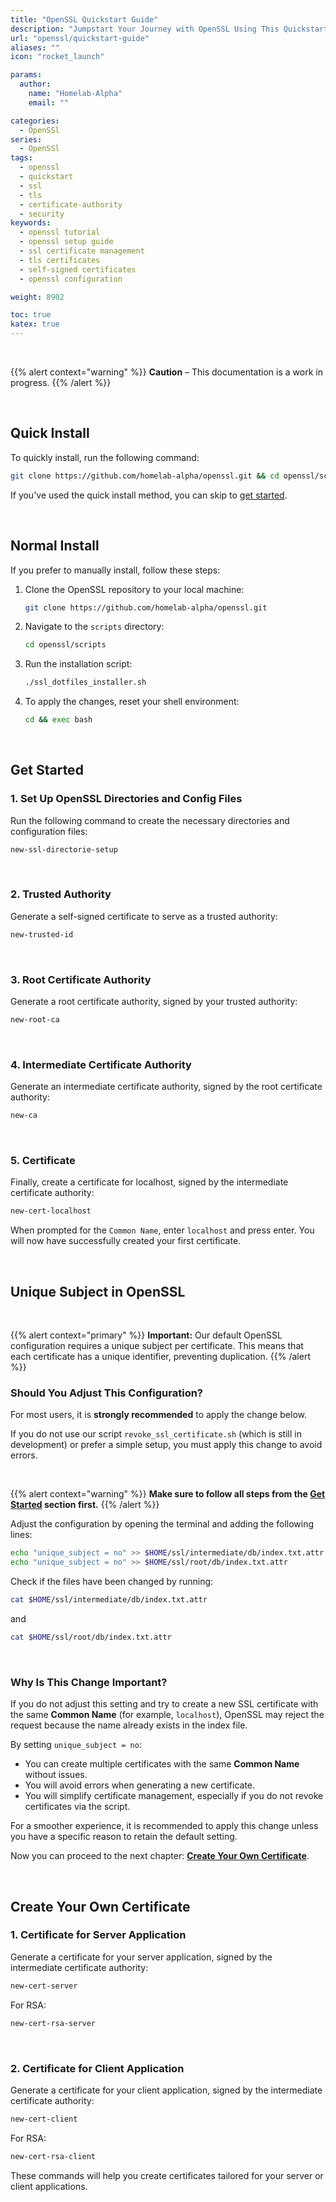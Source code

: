 ```yaml
---
title: "OpenSSL Quickstart Guide"
description: "Jumpstart Your Journey with OpenSSL Using This Quickstart Guide"
url: "openssl/quickstart-guide"
aliases: ""
icon: "rocket_launch"

params:
  author:
    name: "Homelab-Alpha"
    email: ""

categories:
  - OpenSSl
series:
  - OpenSSl
tags:
  - openssl
  - quickstart
  - ssl
  - tls
  - certificate-authority
  - security
keywords:
  - openssl tutorial
  - openssl setup guide
  - ssl certificate management
  - tls certificates
  - self-signed certificates
  - openssl configuration

weight: 8902

toc: true
katex: true
---
```


<br />

{{% alert context="warning" %}}
**Caution** – This documentation is a work in progress.
{{% /alert %}}

<br />

## Quick Install

To quickly install, run the following command:

```bash
git clone https://github.com/homelab-alpha/openssl.git && cd openssl/scripts && ./ssl_dotfiles_installer.sh && cd && exec bash
```

If you've used the quick install method, you can skip to [get started].

<br />

## Normal Install

If you prefer to manually install, follow these steps:

1. Clone the OpenSSL repository to your local machine:

   ```bash
   git clone https://github.com/homelab-alpha/openssl.git
   ```

2. Navigate to the `scripts` directory:

   ```bash
   cd openssl/scripts
   ```

3. Run the installation script:

   ```bash
   ./ssl_dotfiles_installer.sh
   ```

4. To apply the changes, reset your shell environment:

   ```bash
   cd && exec bash
   ```

<br />

## Get Started

### 1. Set Up OpenSSL Directories and Config Files

Run the following command to create the necessary directories and configuration
files:

```bash
new-ssl-directorie-setup
```

<br />

### 2. Trusted Authority

Generate a self-signed certificate to serve as a trusted authority:

```bash
new-trusted-id
```

<br />

### 3. Root Certificate Authority

Generate a root certificate authority, signed by your trusted authority:

```bash
new-root-ca
```

<br />

### 4. Intermediate Certificate Authority

Generate an intermediate certificate authority, signed by the root certificate
authority:

```bash
new-ca
```

<br />

### 5. Certificate

Finally, create a certificate for localhost, signed by the intermediate
certificate authority:

```bash
new-cert-localhost
```

When prompted for the `Common Name`, enter `localhost` and press enter. You will
now have successfully created your first certificate.

<br />

## Unique Subject in OpenSSL

<br />

{{% alert context="primary" %}}
**Important:** Our default OpenSSL configuration requires a unique subject per
certificate. This means that each certificate has a unique identifier,
preventing duplication.
{{% /alert %}}

### Should You Adjust This Configuration?

For most users, it is **strongly recommended** to apply the change below.

If you do not use our script `revoke_ssl_certificate.sh` (which is still in
development) or prefer a simple setup, you must apply this change to avoid
errors.

<br />

{{% alert context="warning" %}}
**Make sure to follow all steps from the [Get Started] section first.**
{{% /alert %}}

Adjust the configuration by opening the terminal and adding the following lines:

```bash
echo "unique_subject = no" >> $HOME/ssl/intermediate/db/index.txt.attr
echo "unique_subject = no" >> $HOME/ssl/root/db/index.txt.attr
```

Check if the files have been changed by running:

```bash
cat $HOME/ssl/intermediate/db/index.txt.attr
```

and

```bash
cat $HOME/ssl/root/db/index.txt.attr
```

<br />

### Why Is This Change Important?

If you do not adjust this setting and try to create a new SSL certificate with
the same **Common Name** (for example, `localhost`), OpenSSL may reject the
request because the name already exists in the index file.

By setting `unique_subject = no`:

- You can create multiple certificates with the same **Common Name** without
  issues.
- You will avoid errors when generating a new certificate.
- You will simplify certificate management, especially if you do not revoke
  certificates via the script.

For a smoother experience, it is recommended to apply this change unless you
have a specific reason to retain the default setting.

Now you can proceed to the next chapter: **[Create Your Own Certificate]**.

<br />

## Create Your Own Certificate

### 1. Certificate for Server Application

Generate a certificate for your server application, signed by the intermediate
certificate authority:

```bash
new-cert-server
```

For RSA:

```bash
new-cert-rsa-server
```

<br />

### 2. Certificate for Client Application

Generate a certificate for your client application, signed by the intermediate
certificate authority:

```bash
new-cert-client
```

For RSA:

```bash
new-cert-rsa-client
```

These commands will help you create certificates tailored for your server or
client applications.

[get started]: #get-started
[Create Your Own Certificate]: #create-your-own-certificate
